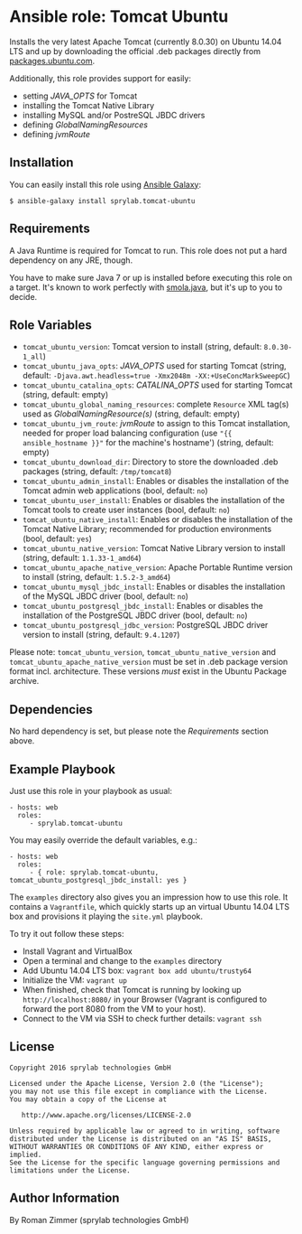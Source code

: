 Ansible role: Tomcat Ubuntu
===========================

Installs the very latest Apache Tomcat (currently 8.0.30) on Ubuntu 14.04 LTS and up by downloading the official .deb packages directly from [packages.ubuntu.com][1].

Additionally, this role provides support for easily:

* setting _JAVA_OPTS_ for Tomcat
* installing the Tomcat Native Library
* installing MySQL and/or PostreSQL JBDC drivers
* defining _GlobalNamingResources_
* defining _jvmRoute_

Installation
------------

You can easily install this role using [Ansible Galaxy][2]:

    $ ansible-galaxy install sprylab.tomcat-ubuntu

Requirements
------------

A Java Runtime is required for Tomcat to run. This role does not put a hard dependency on any JRE, though.

You have to make sure Java 7 or up is installed before executing this role on a target. It's known to work perfectly with [smola.java][3], but it's up to you to decide.

Role Variables
--------------

* ``tomcat_ubuntu_version``: Tomcat version to install (string, default: ``8.0.30-1_all``)
* ``tomcat_ubuntu_java_opts``: _JAVA_OPTS_ used for starting Tomcat (string, default: ``-Djava.awt.headless=true -Xmx2048m -XX:+UseConcMarkSweepGC``)
* ``tomcat_ubuntu_catalina_opts``: _CATALINA_OPTS_ used for starting Tomcat (string, default: empty)
* ``tomcat_ubuntu_global_naming_resources``: complete ``Resource`` XML tag(s) used as _GlobalNamingResource(s)_ (string, default: empty)
* ``tomcat_ubuntu_jvm_route``: _jvmRoute_ to assign to this Tomcat installation, needed for proper load balancing configuration (use ``"{{ ansible_hostname }}"`` for the machine's hostname') (string, default: empty)
* ``tomcat_ubuntu_download_dir``: Directory to store the downloaded .deb packages (string, default: ``/tmp/tomcat8``)
* ``tomcat_ubuntu_admin_install``: Enables or disables the installation of the Tomcat admin web applications (bool, default: ``no``)
* ``tomcat_ubuntu_user_install``: Enables or disables the installation of the Tomcat tools to create user instances (bool, default: ``no``)
* ``tomcat_ubuntu_native_install``: Enables or disables the installation of the Tomcat Native Library; recommended for production environments (bool, default: ``yes``)
* ``tomcat_ubuntu_native_version``: Tomcat Native Library version to install (string, default: ``1.1.33-1_amd64``)
* ``tomcat_ubuntu_apache_native_version``: Apache Portable Runtime version to install (string, default: ``1.5.2-3_amd64``)
* ``tomcat_ubuntu_mysql_jbdc_install``: Enables or disables the installation of the MySQL JBDC driver (bool, default: ``no``)
* ``tomcat_ubuntu_postgresql_jbdc_install``: Enables or disables the installation of the PostgreSQL JBDC driver (bool, default: ``no``)
* ``tomcat_ubuntu_postgresql_jdbc_version``: PostgreSQL JBDC driver version to install (string, default: ``9.4.1207``)

Please note: ``tomcat_ubuntu_version``, ``tomcat_ubuntu_native_version`` and ``tomcat_ubuntu_apache_native_version`` must
be set in .deb package version format incl. architecture. These versions *must* exist in the Ubuntu Package archive.

Dependencies
------------

No hard dependency is set, but please note the _Requirements_ section above.

Example Playbook
----------------

Just use this role in your playbook as usual:

    - hosts: web
      roles:
         - sprylab.tomcat-ubuntu

You may easily override the default variables, e.g.:

    - hosts: web
      roles:
         - { role: sprylab.tomcat-ubuntu, tomcat_ubuntu_postgresql_jbdc_install: yes }


The ```examples``` directory also gives you an impression how to use this role. It contains a ``Vagrantfile``,
which quickly starts up an virtual Ubuntu 14.04 LTS box and provisions it playing the ``site.yml`` playbook.

To try it out follow these steps:

* Install Vagrant and VirtualBox
* Open a terminal and change to the ``examples`` directory
* Add Ubuntu 14.04 LTS box:
    ``vagrant box add ubuntu/trusty64``
* Initialize the VM:
    ``vagrant up``
 * When finished, check that Tomcat is running by looking up ``http://localhost:8080/`` in your Browser
 (Vagrant is configured to forward the port 8080 from the VM to your host).
 * Connect to the VM via SSH to check further details:
    ``vagrant ssh``

License
-------

    Copyright 2016 sprylab technologies GmbH

    Licensed under the Apache License, Version 2.0 (the "License");
    you may not use this file except in compliance with the License.
    You may obtain a copy of the License at

       http://www.apache.org/licenses/LICENSE-2.0

    Unless required by applicable law or agreed to in writing, software
    distributed under the License is distributed on an "AS IS" BASIS,
    WITHOUT WARRANTIES OR CONDITIONS OF ANY KIND, either express or implied.
    See the License for the specific language governing permissions and
    limitations under the License.

Author Information
------------------

By Roman Zimmer (sprylab technologies GmbH)

  [1]: http://packages.ubuntu.com/search?keywords=tomcat8&searchon=names&suite=xenial&section=all
  [2]: https://galaxy.ansible.com/sprylab/tomcat-ubuntu/
  [3]: https://galaxy.ansible.com/smola/java/